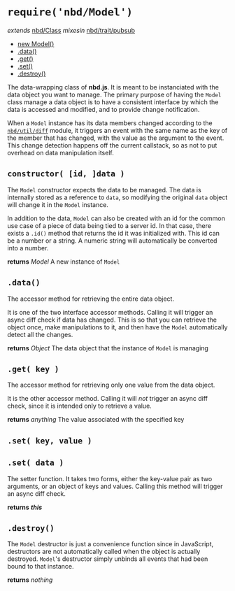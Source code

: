 # `require('nbd/Model')`
  *extends* [nbd/Class](mvc/Class.md)
  *mixesin* [nbd/trait/pubsub](trait/pubsub.md)

* [new Model()](#constructor-id-data-)
* [.data()](#data-)
* [.get()](#get-key-)
* [.set()](#set-key-value-)
* [.destroy()]()

The data-wrapping class of **nbd.js**. It is meant to be instanciated with the data object you want to manage. The primary purpose of having the `Model` class manage a data object is to have a consistent interface by which the data is accessed and modified, and to provide change notification.

When a `Model` instance has its data members changed according to the [`nbd/util/diff`](util/diff.md) module, it triggers an event with the same name as the key of the member that has changed, with the value as the argument to the event.
This change detection happens off the current callstack, so as not to put overhead on data manipulation itself.

## `constructor( [id, ]data )`

The `Model` constructor expects the data to be managed. The data is internally stored as a reference to `data`, so modifying the original `data` object will change it in the `Model` instance.

In addition to the data, `Model` can also be created with an id for the common use case of a piece of data being tied to a server id. In that case, there exists a `.id()` method that returns the id it was initialized with. This id can be a number or a string. A numeric string will automatically be converted into a number.

**returns** *Model* A new instance of `Model`

## `.data()`

The accessor method for retrieving the entire data object.

It is one of the two interface accessor methods. Calling it will trigger an async diff check if data has changed. This is so that you can retrieve the object once, make manipulations to it, and then have the `Model` automatically detect all the changes.

**returns** *Object* The data object that the instance of `Model` is managing

## `.get( key )`

The accessor method for retrieving only one value from the data object.

It is the other accessor method. Calling it will *not* trigger an async diff check, since it is intended only to retrieve a value.

**returns** *anything* The value associated with the specified key

## `.set( key, value )`
## `.set( data )`

The setter function. It takes two forms, either the key-value pair as two arguments, or an object of keys and values.
Calling this method will trigger an async diff check.

**returns** ___this___

## `.destroy()`

The `Model` destructor is just a convenience function since in JavaScript, destructors are not automatically called when the object is actually destroyed. `Model`'s destructor simply unbinds all events that had been bound to that instance.

**returns** *nothing*
